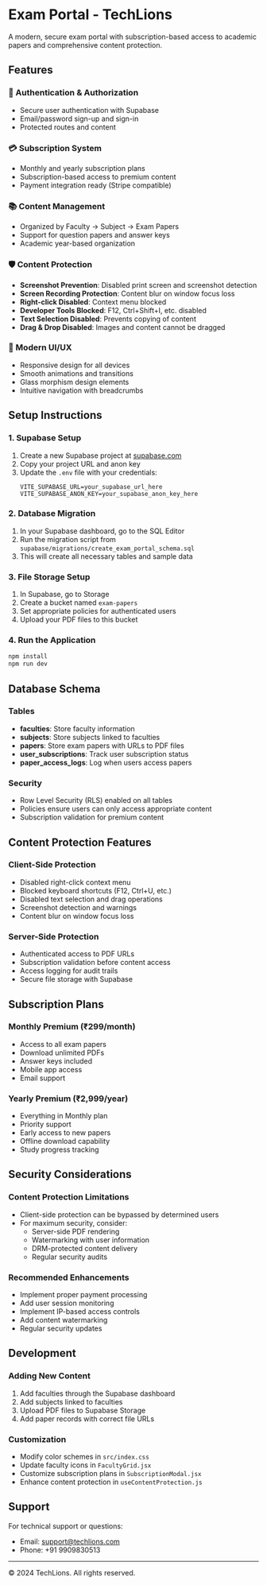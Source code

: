 # Exam Portal - TechLions

A modern, secure exam portal with subscription-based access to academic papers and comprehensive content protection.

## Features

### 🔐 Authentication & Authorization
- Secure user authentication with Supabase
- Email/password sign-up and sign-in
- Protected routes and content

### 💳 Subscription System
- Monthly and yearly subscription plans
- Subscription-based access to premium content
- Payment integration ready (Stripe compatible)

### 📚 Content Management
- Organized by Faculty → Subject → Exam Papers
- Support for question papers and answer keys
- Academic year-based organization

### 🛡️ Content Protection
- **Screenshot Prevention**: Disabled print screen and screenshot detection
- **Screen Recording Protection**: Content blur on window focus loss
- **Right-click Disabled**: Context menu blocked
- **Developer Tools Blocked**: F12, Ctrl+Shift+I, etc. disabled
- **Text Selection Disabled**: Prevents copying of content
- **Drag & Drop Disabled**: Images and content cannot be dragged

### 📱 Modern UI/UX
- Responsive design for all devices
- Smooth animations and transitions
- Glass morphism design elements
- Intuitive navigation with breadcrumbs

## Setup Instructions

### 1. Supabase Setup
1. Create a new Supabase project at [supabase.com](https://supabase.com)
2. Copy your project URL and anon key
3. Update the `.env` file with your credentials:
   ```
   VITE_SUPABASE_URL=your_supabase_url_here
   VITE_SUPABASE_ANON_KEY=your_supabase_anon_key_here
   ```

### 2. Database Migration
1. In your Supabase dashboard, go to the SQL Editor
2. Run the migration script from `supabase/migrations/create_exam_portal_schema.sql`
3. This will create all necessary tables and sample data

### 3. File Storage Setup
1. In Supabase, go to Storage
2. Create a bucket named `exam-papers`
3. Set appropriate policies for authenticated users
4. Upload your PDF files to this bucket

### 4. Run the Application
```bash
npm install
npm run dev
```

## Database Schema

### Tables
- **faculties**: Store faculty information
- **subjects**: Store subjects linked to faculties
- **papers**: Store exam papers with URLs to PDF files
- **user_subscriptions**: Track user subscription status
- **paper_access_logs**: Log when users access papers

### Security
- Row Level Security (RLS) enabled on all tables
- Policies ensure users can only access appropriate content
- Subscription validation for premium content

## Content Protection Features

### Client-Side Protection
- Disabled right-click context menu
- Blocked keyboard shortcuts (F12, Ctrl+U, etc.)
- Disabled text selection and drag operations
- Screenshot detection and warnings
- Content blur on window focus loss

### Server-Side Protection
- Authenticated access to PDF URLs
- Subscription validation before content access
- Access logging for audit trails
- Secure file storage with Supabase

## Subscription Plans

### Monthly Premium (₹299/month)
- Access to all exam papers
- Download unlimited PDFs
- Answer keys included
- Mobile app access
- Email support

### Yearly Premium (₹2,999/year)
- Everything in Monthly plan
- Priority support
- Early access to new papers
- Offline download capability
- Study progress tracking

## Security Considerations

### Content Protection Limitations
- Client-side protection can be bypassed by determined users
- For maximum security, consider:
  - Server-side PDF rendering
  - Watermarking with user information
  - DRM-protected content delivery
  - Regular security audits

### Recommended Enhancements
- Implement proper payment processing
- Add user session monitoring
- Implement IP-based access controls
- Add content watermarking
- Regular security updates

## Development

### Adding New Content
1. Add faculties through the Supabase dashboard
2. Add subjects linked to faculties
3. Upload PDF files to Supabase Storage
4. Add paper records with correct file URLs

### Customization
- Modify color schemes in `src/index.css`
- Update faculty icons in `FacultyGrid.jsx`
- Customize subscription plans in `SubscriptionModal.jsx`
- Enhance content protection in `useContentProtection.js`

## Support

For technical support or questions:
- Email: support@techlions.com
- Phone: +91 9909830513

---

© 2024 TechLions. All rights reserved.